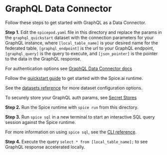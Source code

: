 # GraphQL Data Connector

Follow these steps to get started with GraphQL as a Data Connector.

**Step 1.** Edit the `spicepod.yaml` file in this directory and replace the params in the `graphql_quickstart` dataset with the connection parameters for your GraphQL instance, where `[local_table_name]` is your desired name for the federated table, `[graphql_endpoint]` is the url to your GraphQL endpoint, `[graphql_query]` is the query to execute, and `[json_pointer]` is the pointer to the data in the GraphQL response.

For authentication options see [GraphQL Data Connector docs](https://docs.spiceai.org/data-connectors/graphql#configuration)

Follow the [quickstart guide](https://docs.spiceai.org/getting-started) to get started with the Spice.ai runtime.

See the [datasets reference](https://docs.spiceai.org/reference/spicepod/datasets) for more dataset configuration options.

To securely store your GraphQL auth params, see [Secret Stores](https://docs.spiceai.org/components/secrets)

**Step 2.** Run the Spice runtime with `spice run` from this directory.

**Step 3.** Run `spice sql` in a new terminal to start an interactive SQL query session against the Spice runtime.

For more information on using `spice sql`, see the [CLI reference](https://docs.spiceai.org/cli/reference/sql).

**Step 4.** Execute the query `select * from [local_table_name];` to see GraphQL response accelerated locally.
